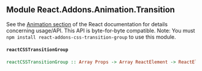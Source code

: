 ## Module React.Addons.Animation.Transition

See the [Animation section](https://facebook.github.io/react/docs/animation.html) of the React documentation for details concerning usage/API.
This API is byte-for-byte compatible.
Note:  You must `npm install react-addons-css-transition-group` to use this module.

#### `reactCSSTransitionGroup`

``` purescript
reactCSSTransitionGroup :: Array Props -> Array ReactElement -> ReactElement
```



